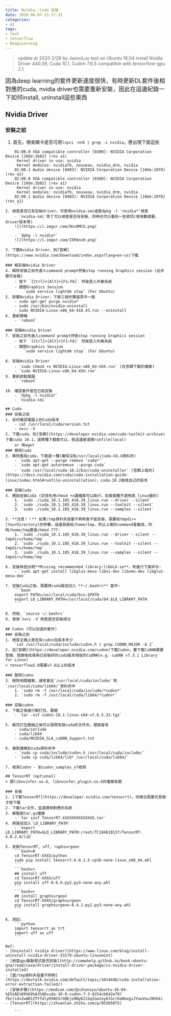 ```yaml
---
title: Nvidia, Cuda 安裝
date: 2020-06-07 21:17:31
categories:
- AI
tags:
- tech
- tensorflow
- DeepLearning
---
```

> update at 2020 2/26 by JasonLuo
> test on Ubuntu 16.04
> install Nvidia Driver 440.59, Cuda 10.1, Cudnn 7.6.5
> compatible with tensorflow-gpu 2.1

<font size=4>
因為deep learning的套件更新速度很快，有時更新DL套件後相對應的cuda, nvidia driver也需要重新安裝，因此在這邊紀錄一下如何install, uninstall這些東西
</font>

## Nvidia Driver
### 安裝之前
1. 首先，檢查顯卡是否可用```lspci -nnk | grep -i nvidia```，應出現下面這些
```
    01:00.0 VGA compatible controller [0300]: NVIDIA Corporation Device [10de:1b82] (rev a1)
     Kernel driver in use: nvidia
     Kernel modules: nvidiafb, nouveau, nvidia_drm, nvidia
    01:00.1 Audio device [0403]: NVIDIA Corporation Device [10de:10f0] (rev a1)
    02:00.0 VGA compatible controller [0300]: NVIDIA Corporation Device [10de:1b82] (rev a1)
     Kernel driver in use: nvidia
     Kernel modules: nvidiafb, nouveau, nvidia_drm, nvidia
    02:00.1 Audio device [0403]: NVIDIA Corporation Device [10de:10f0] (rev a1)
    ```
2. 檢查是否已有安裝driver，可使用nvidia-smi或是dpkg -l 'nvidia*'檢查
    - `nvidia-smi`除了可以檢查是否有安裝，同時也可以看到一些資訊(使用數據量，driver版本等)
    ![](https://i.imgur.com/9nz0MCU.png)

    - `dpkg -l nvidia*`
    ![](https://i.imgur.com/ISM4ns0.png)
    
3. 下載Nvidia Driver，到[官網](https://www.nvidia.com/Download/index.aspx?lang=en-us)下載

### 解安裝Nvidia Driver
4. 解除安裝之前先進入command prompt然後stop running Graphics session (此步驟可省略)
    - 按下 `[Ctrl]+[Alt]+[F1~F6]` 然後登入作業系統
    - 關閉Graphics Session 
        `sudo service lightdm stop` (For Ubuntu)
5. 卸載Nvidia Driver，下面三個步驟選其中一個
    - sudo apt-get purge nvidia*
    - sudo /usr/bin/nvidia-uninstall
    - sudo NVIDIA-Linux-x86_64-418.43.run --uninstall
6. 重新開機
    - `reboot`
    
### 安裝Nvidia Driver
7. 安裝之前先進入command prompt然後stop running Graphics session
    - 按下 `[Ctrl]+[Alt]+[F1~F6]` 然後登入作業系統
    - 關閉Graphics Session 
        `sudo service lightdm stop` (For Ubuntu)

8. 安裝Nvidia Driver
    - `sudo chmod +x NVIDIA-Linux-x86_64-XXX.run` (在官網下載的檔案)
    - `sudo NVIDIA-Linux-x86_64-XXX.run`
9. 重新啟動電腦
    - `reboot`

10. 確認套件是否已經安裝
    - `dpkg -l nvidia*`
    - `nvidia-smi`

## Cuda
### 安裝之前
1. 如何確認電腦上的Cuda版本
    - cat /usr/local/cuda/version.txt
    - nvcc -V
2. 下載cuda，到[官網](https://developer.nvidia.com/cuda-toolkit-archive)下載cuda 10.1，選哪種下載都可以，我這邊是選擇runfile(local)
    or 用wget
### 移除Cuda
3. 移除舊版cuda，下面選一種(確保沒有/usr/local/cuda-XX.X資料夾)
    - `sudo apt-get --purge remove 'cuda*'` 
    - `sudo apt-get autoremove --purge cuda`
    - `sudo /usr/local/cuda-10.2/bin/cuda-uninstaller` [官網上寫的](https://docs.nvidia.com/cuda/cuda-installation-guide-linux/index.html#runfile-uninstallation)，cuda-10.2換成自己的版本

### 安裝Cuda
4. 開始安裝Cuda (記得先用chmod +x讓檔案可以執行，前面兩種不適用跑_linux檔的)
    1. `sudo ./cuda_10.1.105_418.39_linux.run --driver --silent`
    2. `sudo ./cuda_10.1.105_418.39_linux.run --toolkit --silent`
    3. `sudo ./cuda_10.1.105_418.39_linux.run --samples --silent`

5. **注意！！** 如果/tmp資料夾容量不夠時會不能安裝，需要給tmpdir=[YourDirectory]的參數，這邊我是給/home/tmp，所以上面的command會變成，同時/home/tmp要是chmod 777:
    1. `sudo ./cuda_10.1.105_418.39_linux.run --driver --silent --tmpdir=/home/tmp`
    2. `sudo ./cuda_10.1.105_418.39_linux.run --toolkit --silent --tmpdir=/home/tmp`
    3. `sudo ./cuda_10.1.105_418.39_linux.run --samples --silent --tmpdir=/home/tmp`

6. 安裝時若出現**Missing recommended library:libGLU.so**，則進行下面命令:
    - `sudo apt-get install libglu1-mesa libxi-dev libxmu-dev libglu1-mesa-dev`
    
7. 安裝Cuda之後，需要將cuda路徑加入 **~/.bashrc** 當中:
    ```bash
    export PATH=/usr/local/cuda/bin:$PATH
    export LD_LIBRARY_PATH=/usr/local/cuda/64:$LD_LIBRARY_PATH
    ```
    
8. 然後，`source ~/.bashrc`
9. 使用`nvcc -V`檢查是否安裝成功
    
## Cudnn (可以加速的套件)
### 安裝之前
1. 檢查主機上是否有cudnn及版本多少
    `cat /usr/local/cuda/include/cudnn.h | grep CUDNN_MAJOR -A 2`
2. 從[官網](https://developer.nvidia.com/cudnn)下載Cudnn，要下載CuDNN需要登錄，登錄後找尋與已安裝好的cuda版本相容的CuDNN(e.g. cuDNN v7.3.1 Library for Linux)
> tensorflow2.0需要v7.6以上的版本

### 刪除Cudnn
3. 刪除相關檔案，通常會在`/usr/local/cuda/include/`和`/usr/local/cuda/lib64/`資料夾中
    1. `sudo rm -f /usr/local/cuda/include/*cudnn*`
    2. `sudo rm -f /usr/local/cuda/lib64/*cudnn*`

### 安裝cudnn
4. 下載之後進行解打包、壓縮
    - `tar -xvf cudnn-10.1-linux-x64-v7.6.5.32.tgz`

5. 解完打包壓縮之後可以發現有個cuda的文件夾，裡面會有
    - cuda/include
    - cuda/lib64
    - cuda/NVIDIA_SLA_cuDNN_Support.txt
    
6. 複製檔案到cuda資料夾中
    - `sudo cp cuda/include/cudnn.h /usr/local/cuda/include/`
    - `sudo cp cuda/lib64/lib* /usr/local/cuda/lib64/`
        
7. 檢測Cudnn - 到cudnn_samples_v7檢測

## TensorRT (optional)
> 跟libnvinfer.so.6, libnvinfer_plugin.so.6的檔案有關

### 安裝
1. [下載TensorRT](https://developer.nvidia.com/tensorrt)，同樣也需要先登錄才能下載
2. 下載tar文件，並選擇相對應的系統
3. 解壓縮tar.gz檔案
    - `tar xzvf TensorRT-XXXXXXXXXXXXXX.tar`
4. 將路徑加入`LD_LIBRARY_PATH`
    - `export LD_LIBRARY_PATH=$LD_LIBRARY_PATH:/root/TC184610137/TensorRT-4.0.2.6/lib`

5. 安裝TensorRT, uff, raphsurgeon
    ```bash=0
    cd TensorRT-XXXX/python
    sudo pip install tensorrt-6.0.1.5-cp36-none-linux_x86_64.whl
    ```
    ```bash=+
    ## install uff
    cd TensorRT-XXXX/uff
    pip install uff-0.6.5-py2.py3-none-any.whl
    ```
    ```bash=+
    ## install graphsurgeon
    cd TensorRT-XXXX/graphsurgeon
    pip install graphsurgeon-0.4.1-py2.py3-none-any.whl
    ```

6. 測試:
    ```python
    import tensorrt as trt
    import uff as uff
    ```

Ref:
- [Uninstall nvidia driver](https://www.linux.com/blog/install-uninstall-nvidia-driver-33179-ubuntu-linuxmint)
- [檢查gpu驅動程式是否安裝](http://samwhelp.github.io/book-ubuntu-qna/read/case/driver/install-driver-package/is-nvidia-driver-installed)
- [當/tmp資料夾容量不夠時](https://devtalk.nvidia.com/default/topic/1014448/cuda-installation-error-extraction-failed/)
- [安裝步驟](https://medium.com/@zihansyu/ubuntu-16-04-%E5%AE%89%E8%A3%9Dcuda-10-0-cudnn-7-3-8254cb642e70?fbclid=IwAR1ZTYfdlyH5NSSrGNEjo9NyKZibqZaazey6lGcr6a0mxgiJYowVouJNVbk)
- [TensorRT](https://zhuanlan.zhihu.com/p/85365075)

    ```
```
